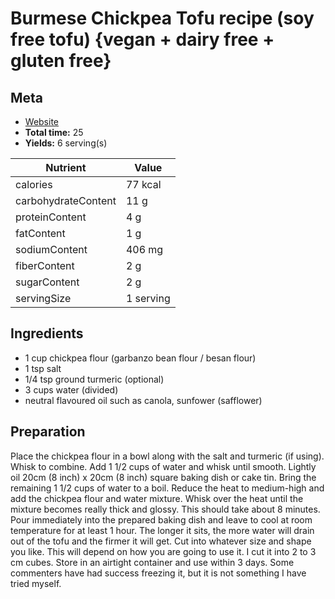 # Burmese Chickpea Tofu recipe (soy free tofu) {vegan + dairy free + gluten free}

## Meta

- [Website](https://www.deliciouseveryday.com/burmese-chickpea-tofu-recipe/)
- **Total time:** 25
- **Yields:** 6 serving(s)

|Nutrient|Value|
|-|-|
|calories|77 kcal|
|carbohydrateContent|11 g|
|proteinContent|4 g|
|fatContent|1 g|
|sodiumContent|406 mg|
|fiberContent|2 g|
|sugarContent|2 g|
|servingSize|1 serving|

## Ingredients

- 1 cup chickpea flour (garbanzo bean flour / besan flour)
- 1 tsp salt
- 1/4 tsp ground turmeric (optional)
- 3 cups water (divided)
- neutral flavoured oil such as canola, sunfower (safflower)

## Preparation

Place the chickpea flour in a bowl along with the salt and turmeric (if using). Whisk to combine. Add 1 1/2 cups of water and whisk until smooth.
Lightly oil 20cm (8 inch) x 20cm (8 inch) square baking dish or cake tin.
Bring the remaining 1 1/2 cups of water to a boil. Reduce the heat to medium-high and add the chickpea flour and water mixture. Whisk over the heat until the mixture becomes really thick and glossy. This should take about 8 minutes.
Pour immediately into the prepared baking dish and leave to cool at room temperature for at least 1 hour. The longer it sits, the more water will drain out of the tofu and the firmer it will get.
Cut into whatever size and shape you like. This will depend on how you are going to use it. I cut it into 2 to 3 cm cubes. Store in an airtight container and use within 3 days. Some commenters have had success freezing it, but it is not something I have tried myself.

